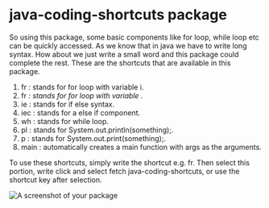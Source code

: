 # java-coding-shortcuts package

So using this package, some basic components like for loop, while loop etc can be quickly accessed. As we know that in java we have to write long syntax. How about we just write a small word and this package could complete the rest.
These are the shortcuts that are available in this package.

1. fr : stands for for loop with variable i.
2. fr <var> : stands for for loop with variable <var>.
3. ie : stands for if else syntax.
4. iec : stands for a else if component.
5. wh : stands for while loop.
6. pl <something> : stands for System.out.println(something);.
7. p <something> : stands for System.out.print(something);.
8. main : automatically creates a main function with args as the arguments.

To use these shortcuts, simply write the shortcut e.g. fr. Then select this portion, write click and select fetch java-coding-shortcuts, or use the shortcut key after selection.


![A screenshot of your package](https://f.cloud.github.com/assets/69169/2290250/c35d867a-a017-11e3-86be-cd7c5bf3ff9b.gif)
